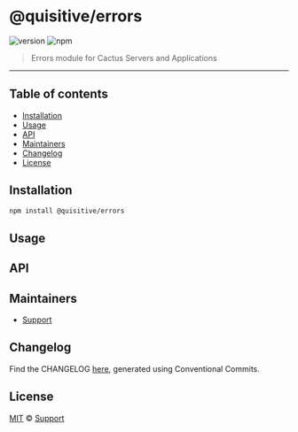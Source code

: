 # @quisitive/errors

![version](https://img.shields.io/badge/version-1.3.1-green.svg)
![npm](https://img.shields.io/badge/npm-private-red.svg)

> Errors module for Cactus Servers and Applications

---

## Table of contents

- [Installation](#installation)
- [Usage](#usage)
- [API](#api)
- [Maintainers](#maintainers)
- [Changelog](#changelog)
- [License](#license)

## Installation

```sh
npm install @quisitive/errors
```

## Usage

## API

## Maintainers

- [Support](mailto:support@quisitive.com)

## Changelog

Find the CHANGELOG [here](CHANGELOG.md), generated using Conventional Commits.

## License

[MIT](LICENSE) © [Support](mailto:support@quisitive.com)

